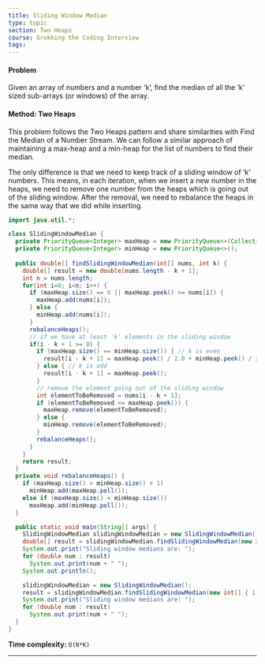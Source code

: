 ```yaml
---
title: Sliding Window Median
type: topic
section: Two Heaps
course: Grokking the Coding Interview
tags:
---
```

#### Problem
Given an array of numbers and a number ‘k’, find the median of all the ‘k’ sized sub-arrays (or windows) of the array.

#### Method: Two Heaps
This problem follows the Two Heaps pattern and share similarities with Find the Median of a Number Stream. We can follow a similar approach of maintaining a max-heap and a min-heap for the list of numbers to find their median.

The only difference is that we need to keep track of a sliding window of ‘k’ numbers. This means, in each iteration, when we insert a new number in the heaps, we need to remove one number from the heaps which is going out of the sliding window. After the removal, we need to rebalance the heaps in the same way that we did while inserting.
```java
import java.util.*;

class SlidingWindowMedian {
  private PriorityQueue<Integer> maxHeap = new PriorityQueue<>(Collections.reverseOrder());
  private PriorityQueue<Integer> minHeap = new PriorityQueue<>();
  
  public double[] findSlidingWindowMedian(int[] nums, int k) {
    double[] result = new double[nums.length - k + 1];
    int n = nums.length;
    for(int i=0; i<n; i++) {
      if (maxHeap.size() == 0 || maxHeap.peek() >= nums[i]) {
        maxHeap.add(nums[i]);
      } else {
        minHeap.add(nums[i]);
      }
      rebalanceHeaps();
      // if we have at least 'k' elements in the sliding window
      if(i - k + 1 >= 0) {
        if (maxHeap.size() == minHeap.size()) { // k is even
          result[i - k + 1] = maxHeap.peek() / 2.0 + minHeap.peek() / 2.0;
        } else { // k is odd
          result[i - k + 1] = maxHeap.peek();
        }
        // remove the element going out of the sliding window
        int elementToBeRemoved = nums[i - k + 1];
        if (elementToBeRemoved <= maxHeap.peek()) {
          maxHeap.remove(elementToBeRemoved);
        } else {
          minHeap.remove(elementToBeRemoved);
        }
        rebalanceHeaps();
      }
    }
    return result;
  }
  private void rebalanceHeaps() {
    if (maxHeap.size() > minHeap.size() + 1)
      minHeap.add(maxHeap.poll());
    else if (maxHeap.size() < minHeap.size())
      maxHeap.add(minHeap.poll());
  }

  public static void main(String[] args) {
    SlidingWindowMedian slidingWindowMedian = new SlidingWindowMedian();
    double[] result = slidingWindowMedian.findSlidingWindowMedian(new int[] { 1, 2, -1, 3, 5 }, 2);
    System.out.print("Sliding window medians are: ");
    for (double num : result)
      System.out.print(num + " ");
    System.out.println();

    slidingWindowMedian = new SlidingWindowMedian();
    result = slidingWindowMedian.findSlidingWindowMedian(new int[] { 1, 2, -1, 3, 5 }, 3);
    System.out.print("Sliding window medians are: ");
    for (double num : result)
      System.out.print(num + " ");
  }
}
```
**Time complexity:** `O(N*K)`


---